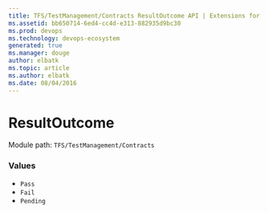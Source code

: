 ```yaml
---
title: TFS/TestManagement/Contracts ResultOutcome API | Extensions for Visual Studio Team Services
ms.assetid: bb650714-6ed4-cc4d-e313-882935d9bc30
ms.prod: devops
ms.technology: devops-ecosystem
generated: true
ms.manager: douge
author: elbatk
ms.topic: article
ms.author: elbatk
ms.date: 08/04/2016
---
```


# ResultOutcome

Module path: `TFS/TestManagement/Contracts`

### Values

* `Pass` 
* `Fail` 
* `Pending` 
